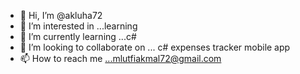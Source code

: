 - 👋 Hi, I’m @akluha72
- 👀 I’m interested in ...learning
- 🌱 I’m currently learning ...c#
- 💞️ I’m looking to collaborate on ... c# expenses tracker mobile app
- 📫 How to reach me ...mlutfiakmal72@gmail.com

<!---
akluha72/akluha72 is a ✨ special ✨ repository because its `README.md` (this file) appears on your GitHub profile.
You can click the Preview link to take a look at your changes.
--->

